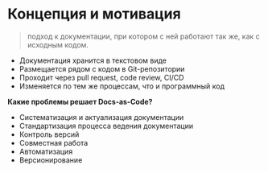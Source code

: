 # Концепция и мотивация

> подход к документации, при котором с ней работают так же, как с исходным кодом.

- Документация хранится в текстовом виде
- Размещается рядом с кодом в Git-репозитории
- Проходит через pull request, code review, CI/CD
- Изменяется по тем же процессам, что и программный код

**Какие проблемы решает Docs-as-Code?**

- Систематизация и актуализация документации
- Стандартизация процесса ведения документации
- Контроль версий
- Совместная работа
- Автоматизация
- Версионирование